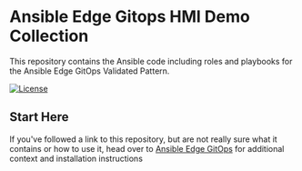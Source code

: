 # Ansible Edge Gitops HMI Demo Collection

This repository contains the Ansible code including roles and playbooks for the Ansible Edge GitOps Validated Pattern.

[![License](https://img.shields.io/badge/License-Apache%202.0-blue.svg)](https://opensource.org/licenses/Apache-2.0)

## Start Here

If you've followed a link to this repository, but are not really sure what it contains
or how to use it, head over to [Ansible Edge GitOps](http://validatedpatterns.io/ansible-edge-gitops/)
for additional context and installation instructions
